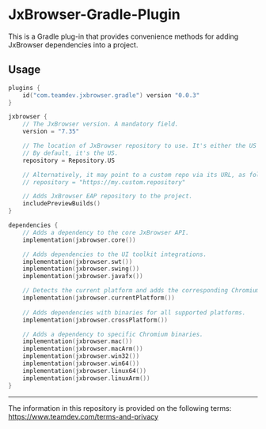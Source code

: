 # JxBrowser-Gradle-Plugin

This is a Gradle plug-in that provides convenience methods for adding JxBrowser dependencies into a project.

## Usage

```kotlin
plugins {
    id("com.teamdev.jxbrowser.gradle") version "0.0.3"
}

jxbrowser {
    // The JxBrowser version. A mandatory field.
    version = "7.35"

    // The location of JxBrowser repository to use. It's either the US or Europe.
    // By default, it's the US.
    repository = Repository.US

    // Alternatively, it may point to a custom repo via its URL, as follows:
    // repository = "https://my.custom.repository"

    // Adds JxBrowser EAP repository to the project.
    includePreviewBuilds()
}

dependencies {
    // Adds a dependency to the core JxBrowser API.
    implementation(jxbrowser.core())

    // Adds dependencies to the UI toolkit integrations.
    implementation(jxbrowser.swt())
    implementation(jxbrowser.swing())
    implementation(jxbrowser.javafx())

    // Detects the current platform and adds the corresponding Chromium binaries.
    implementation(jxbrowser.currentPlatform())
    
    // Adds dependencies with binaries for all supported platforms.
    implementation(jxbrowser.crossPlatform())

    // Adds a dependency to specific Chromium binaries.
    implementation(jxbrowser.mac())
    implementation(jxbrowser.macArm())
    implementation(jxbrowser.win32())
    implementation(jxbrowser.win64())
    implementation(jxbrowser.linux64())
    implementation(jxbrowser.linuxArm())
}
```

---

The information in this repository is provided on the following terms: https://www.teamdev.com/terms-and-privacy
